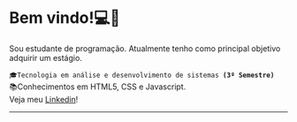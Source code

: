 <h1> Bem vindo!💻🖖</h1>
<p>Sou estudante de programação. Atualmente tenho como principal objetivo adquirir um estágio.</p>
<code>🎓Tecnologia em análise e desenvolvimento de sistemas <strong>(3º Semestre)</strong></code>
<br>
📚Conhecimentos em HTML5, CSS e Javascript.<br>
Veja meu <a href="https://www.linkedin.com/in/erllan-rego-a7b4ab1a2/">Linkedin</a>!
<hr>




